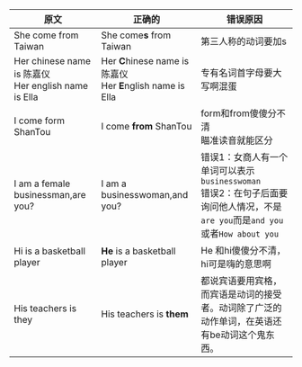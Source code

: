 | 原文                                                      | 正确的                                                       | 错误原因                                                     |
| --------------------------------------------------------- | ------------------------------------------------------------ | ------------------------------------------------------------ |
| She come from Taiwan                                      | She come**s** from Taiwan                                    | 第三人称的动词要加s                                          |
| Her chinese name  is 陈嘉仪<br />Her english name is Ella | Her **C**hinese name  is 陈嘉仪<br />Her **E**nglish name is Ella | 专有名词首字母要大写啊混蛋                                   |
| I come form ShanTou                                       | I come **from** ShanTou                                      | form和from傻傻分不清<br />瞄准读音就能区分                   |
| I am a female businessman,are you?                        | I am a businesswoman,and you?                                | 错误1：女商人有一个单词可以表示`businesswoman`<br />错误2：在句子后面要询问他人情况，不是`are you`而是`and you  `  或者`How about you` |
| Hi is a basketball player                                 | **He** is a basketball player                                | He 和hi傻傻分不清，hi可是嗨的意思啊                          |
| His teachers is they                                      | His teachers is **them**                                     | 都说宾语要用宾格，而宾语是动词的接受者。动词除了广泛的动作单词，在英语还有be动词这个鬼东西。 |

